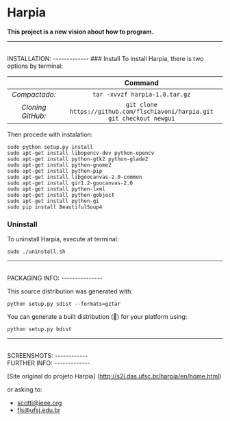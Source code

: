 Harpia
======

**This project is a new vision about how to program.**

-------------
</br>
INSTALLATION:
-------------
### Install
To install Harpia, there is two options by terminal:

| | Command |
| :---: | :---: |
| *Compactado:* | ``` tar -xvvzf harpia-1.0.tar.gz ``` |
| *Cloning GitHub:* | `git clone https://github.com/flschiavoni/harpia.git` </br> `git checkout newgui`|

Then procede with instalation:
```
sudo python setup.py install
sudo apt-get install libopencv-dev python-opencv
sudo apt-get install python-gtk2 python-glade2
sudo apt-get install python-gnome2
sudo apt-get install python-pip
sudo apt-get install libgoocanvas-2.0-common
sudo apt-get install gir1.2-goocanvas-2.0
sudo apt-get install python-lxml
sudo apt-get install python-gobject
sudo apt-get install python-gi
sudo pip install BeautifulSoup4
```

### Uninstall
To uninstall Harpia, execute at terminal:
```
sudo ./uninstall.sh
```
--------------
</br>
PACKAGING INFO:
---------------

This source distribution was generated with:
```
python setup.py sdist --formats=gztar
```

You can generate a built distribution (:metal:) for your platform using:
```
python setup.py bdist
```
------------
</br>
SCREENSHOTS:
------------
</br>
FURTHER INFO:
-------------

[Site original do projeto Harpia]
(http://s2i.das.ufsc.br/harpia/en/home.html)

or asking to:
* scotti@ieee.org
* fls@ufsj.edu.br
